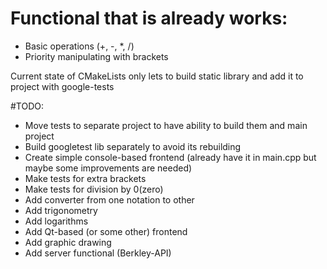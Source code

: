 # Functional that is already works:
- Basic operations (+, -, *, /)
- Priority manipulating with brackets

Current state of CMakeLists only lets to build static library and add it to project with google-tests

#TODO:
- Move tests to separate project to have ability to build them and main project
- Build googletest lib separately to avoid its rebuilding
- Create simple console-based frontend (already have it in main.cpp but maybe some improvements are needed)
- Make tests for extra brackets
- Make tests for division by 0(zero)
- Add converter from one notation to other
- Add trigonometry
- Add logarithms
- Add Qt-based (or some other) frontend
- Add graphic drawing
- Add server functional (Berkley-API)